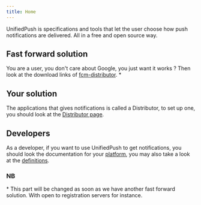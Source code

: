 ```yaml
---
title: Home
---
```


UnifiedPush is specifications and tools that let the user choose how push notifications are delivered. All in a free and open source way.

## Fast forward solution

You are a user, you don't care about Google, you just want it works ? Then look at the download links of [fcm-distributor](/users/distributors/fcm). \*

## Your solution

The applications that gives notifications is called a Distributor, to set up one, you should look at the [Distributor page](/users/distributors/).

## Developers

As a developer, if you want to use UnifiedPush to get notifications, you should look the documentation for your [platform](/developers/), you may also take a look at the [definitions](/spec/definitions).

### NB

\* This part will be changed as soon as we have another fast forward solution. With open to registration servers for instance.
